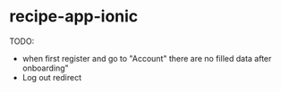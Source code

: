 # recipe-app-ionic

TODO:
- when first register and go to "Account" there are no filled data after onboarding"
- Log out redirect
